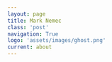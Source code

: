 ```yaml
---
layout: page
title: Mark Nemec
class: 'post'
navigation: True
logo: 'assets/images/ghost.png'
current: about
---
```


<!-- TODO: write about page here  -->
